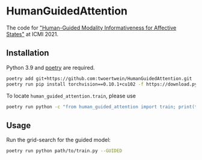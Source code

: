 # HumanGuidedAttention
The code for ["Human-Guided Modality Informativeness for Affective States"](https://dl.acm.org/doi/abs/10.1145/3462244.3481004) at ICMI 2021.

## Installation
Python 3.9 and [poetry](https://github.com/python-poetry/poetry) are required.
```sh
poetry add git+https://github.com:twoertwein/HumanGuidedAttention.git
poetry run pip install torchvision==0.10.1+cu102 -f https://download.pytorch.org/whl/torch_stable.html
```

To locate `human_guided_attention.train`, please use 
```sh
poetry run python -c "from human_guided_attention import train; print(train.__file__)"
```

## Usage
Run the grid-search for the guided model:
```sh
poetry run python path/to/train.py --GUIDED
```
